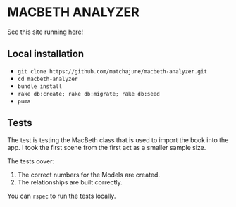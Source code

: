 # MACBETH ANALYZER

See this site running [here](https://macbeth-analyzor.herokuapp.com/)!

## Local installation

  * `git clone https://github.com/matchajune/macbeth-analyzer.git`
  * `cd macbeth-analyzer`
  * `bundle install`
  * `rake db:create; rake db:migrate; rake db:seed`
  * `puma`

## Tests

The test is testing the MacBeth class that is used to import the book into the app. I took the first scene from the first act as a smaller sample size.

The tests cover:

  1. The correct numbers for the Models are created.
  2. The relationships are built correctly.

You can `rspec` to run the tests locally.
